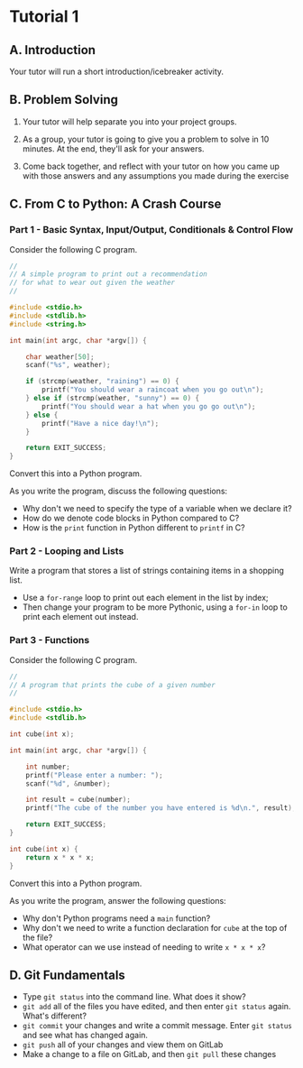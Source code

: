# Tutorial 1

## A. Introduction

Your tutor will run a short introduction/icebreaker activity.

## B. Problem Solving

1. Your tutor will help separate you into your project groups.

2. As a group, your tutor is going to give you a problem to solve in 10 minutes. At the end, they'll ask for your answers.

3. Come back together, and reflect with your tutor on how you came up with those answers and any assumptions you made during the exercise

## C. From C to Python: A Crash Course

### Part 1 - Basic Syntax, Input/Output, Conditionals & Control Flow

Consider the following C program.

```c
//
// A simple program to print out a recommendation
// for what to wear out given the weather
//

#include <stdio.h>
#include <stdlib.h>
#include <string.h>

int main(int argc, char *argv[]) {

    char weather[50];
    scanf("%s", weather);

    if (strcmp(weather, "raining") == 0) {
        printf("You should wear a raincoat when you go out\n");
    } else if (strcmp(weather, "sunny") == 0) {
        printf("You should wear a hat when you go go out\n");
    } else {
        printf("Have a nice day!\n");
    }

    return EXIT_SUCCESS;
}
```

Convert this into a Python program.

As you write the program, discuss the following questions:
* Why don't we need to specify the type of a variable when we declare it?
* How do we denote code blocks in Python compared to C?
* How is the `print` function in Python different to `printf` in C?

### Part 2 - Looping and Lists

Write a program that stores a list of strings containing items in a shopping list.
* Use a `for-range` loop to print out each element in the list by index;
* Then change your program to be more Pythonic, using a `for-in` loop to print each element out instead.

### Part 3 - Functions

Consider the following C program.

```c
//
// A program that prints the cube of a given number
//

#include <stdio.h>
#include <stdlib.h>

int cube(int x);

int main(int argc, char *argv[]) {

    int number;
    printf("Please enter a number: ");
    scanf("%d", &number);

    int result = cube(number);
    printf("The cube of the number you have entered is %d\n.", result);

    return EXIT_SUCCESS;
}

int cube(int x) {
    return x * x * x;
}
```

Convert this into a Python program.

As you write the program, answer the following questions:
* Why don't Python programs need a `main` function?
* Why don't we need to write a function declaration for `cube` at the top of the file?
* What operator can we use instead of needing to write `x * x * x`?

## D. Git Fundamentals

* Type `git status` into the command line. What does it show?
* `git add` all of the files you have edited, and then enter `git status` again. What's different?
* `git commit` your changes and write a commit message. Enter `git status` and see what has changed again.
* `git push` all of your changes and view them on GitLab
* Make a change to a file on GitLab, and then `git pull` these changes

